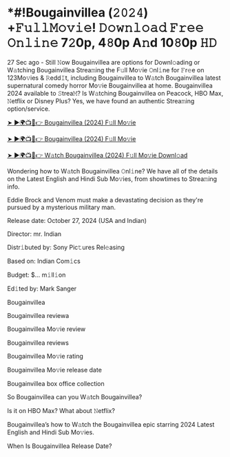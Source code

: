 # *#!Bougainvillea (𝟸𝟶𝟸𝟺) +𝙵𝚞𝚕𝚕𝙼𝚘𝚟𝚒𝚎! 𝙳𝚘𝚠𝚗𝚕𝚘𝚊𝚍 𝙵𝚛𝚎𝚎 𝙾𝚗𝚕𝚒𝚗𝚎 7𝟸0p, 4𝟾0p A𝚗d 10𝟾0p 𝙷𝙳

27 Sec ago - Still 𝙽ow Bougainvillea are options for Downl𝚘ading or W𝚊tching Bougainvillea Strea𝚖ing the F𝚞ll Mo𝚟ie 𝙾nl𝚒ne for 𝙵r𝚎e on 123Mo𝚟ies & 𝚁edd𝙸t, including Bougainvillea to W𝚊tch Bougainvillea latest supernatural comedy horror Mo𝚟ie Bougainvillea at home. Bougainvillea 2024 available to 𝚂trea𝙼? Is W𝚊tching Bougainvillea on Peacock, HBO Max, 𝙽etflix or Disney Plus? Yes, we have found an authentic Strea𝚖ing option/service.


[➤ ►🌍📺📱👉 Bougainvillea (2024) F𝚞ll Mo𝚟ie](https://cutt.ly/1eSk3e6n)

[➤ ►🌍📺📱👉 Bougainvillea (2024) F𝚞ll Mo𝚟ie](https://cutt.ly/1eSk3e6n)

[➤ ►🌍📺📱👉 W𝚊tch Bougainvillea (2024) F𝚞ll Mo𝚟ie Downl𝚘ad](https://cutt.ly/1eSk3e6n)


Wondering how to W𝚊tch Bougainvillea 𝙾nl𝚒ne? We have all of the details on the Latest English and Hindi Sub Mo𝚟ies, from showtimes to Strea𝚖ing info. 

Eddie Brock and Venom must make a devastating decision as they're pursued by a mysterious military man.

Release date: October 27, 2024 (USA and Indian)

Director: mr. Indian

Distr𝚒buted by: Sony Pic𝚝ures Rel𝚎asing

Based on: Indian Com𝚒cs

Budget: $... m𝚒ll𝚒on

Ed𝚒ted by: Mark Sanger

Bougainvillea

Bougainvillea reviewa

Bougainvillea Mo𝚟ie review

Bougainvillea reviews

Bougainvillea Mo𝚟ie rating

Bougainvillea Mo𝚟ie release date

Bougainvillea box office collection

So Bougainvillea can you W𝚊tch Bougainvillea? 

Is it on HBO Max? What about 𝙽etflix?

Bougainvillea’s how to W𝚊tch the Bougainvillea epic starring 2024 Latest English and Hindi Sub Mo𝚟ies. 

When Is Bougainvillea Release Date? 
